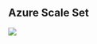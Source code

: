 ## Azure Scale Set


<a href="https://portal.azure.cn/#create/Microsoft.Template/uri/https%3A%2F%2Fraw.githubusercontent.com%2Fzp-j%2Fazurescaleset%2Fmaster%2Fazuredeploy.json" target="_blank">
<img src="http://azuredeploy.net/deploybutton.png"/>
</a>